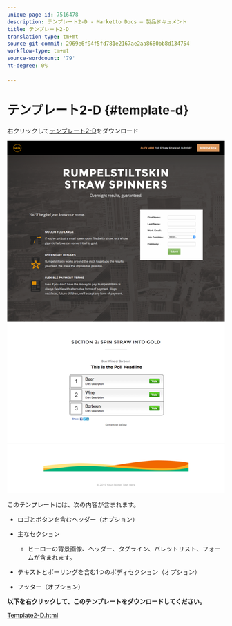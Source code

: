 ```yaml
---
unique-page-id: 7516478
description: テンプレート2-D - Marketto Docs — 製品ドキュメント
title: テンプレート2-D
translation-type: tm+mt
source-git-commit: 2969e6f94f5fd781e2167ae2aa8680bb8d134754
workflow-type: tm+mt
source-wordcount: '79'
ht-degree: 0%

---
```



# テンプレート2-D {#template-d}

右クリックして[テンプレート2-D](http://docs.marketo.com/download/attachments/7516478/template2-d.html?version=1&amp;modificationdate=1433229358000&amp;api=v2)をダウンロード

![](assets/image2015-6-4-9-3a38-3a47.png)

このテンプレートには、次の内容が含まれます。

* ロゴとボタンを含むヘッダー（オプション）
* 主なセクション

   * ヒーローの背景画像、ヘッダー、タグライン、バレットリスト、フォームが含まれます。

* テキストとポーリングを含む1つのボディセクション（オプション）
* フッター（オプション）

**以下を右クリックして、このテンプレートをダウンロードしてください。**

[Template2-D.html](http://docs.marketo.com/download/attachments/7516478/template2-d.html?version=1&amp;modificationdate=1433229358000&amp;api=v2)
